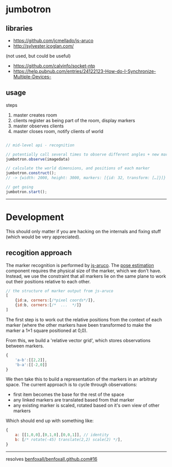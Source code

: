 # jumbotron

## libraries

* https://github.com/jcmellado/js-aruco
* http://sylvester.jcoglan.com/

(not used, but could be useful)

* https://github.com/calvinfo/socket-ntp
* https://help.pubnub.com/entries/24122123-How-do-I-Synchronize-Multiple-Devices-

## usage

steps
1. master creates room
2. clients register as being part of the room, display markers
3. master observes clients
4. master closes room, notify clients of world

```js

// mid-level api - recognition

// potentially call several times to observe different angles + new markers
jumbotron.observe(imagedata)

// calculate the world dimensions, and positions of each marker
jumbotron.construct();
// -> {width: 2000, height: 3000, markers: [{id: 32, transform: […]}]}

// get going
jumbotron.start();

```

---
# Development

This should only matter if you are hacking on the internals and fixing stuff (which would be very appreciated).

## recogition approach

The marker recognition is performed by [js-aruco](https://github.com/jcmellado/js-aruco).  The [pose estimation](https://github.com/jcmellado/js-aruco#3d-pose-estimation) component requires the physical size of the marker, which we don't have.  Instead, we use the constraint that all markers lie on the same plane to work out their positions relative to each other.

```js
// the structure of marker output from js-aruco
[
	{id:a, corners:[/*pixel coords*/]},
	{id:b, corners:[/*  ...  */]}
]
```

The first step is to work out the relative positions from the context of each marker (where the other markers have been transformed to make the marker a 1&times;1 square positioned at 0,0).

From this, we build a 'relative vector grid', which stores observations between markers.

```js
{
	'a-b':[[2,2]],
	'b-a':[[-2,0]]
}
```

We then take this to build a representation of the markers in an arbitraty space.  The current approach is to cycle through observations:

* first item becomes the base for the rest of the space
* any linked markers are translated based from that marker
* any existing marker is scaled, rotated based on it's own view of other markers

Which should end up with something like:

```js
{
	a: [[1,0,0],[0,1,0],[0,0,1]], // identity
	b: [/* rotate(-45) translate(2,2) scale(2) */],
}
```



---

resolves [benfoxall/benfoxall.github.com#16](https://github.com/benfoxall/benfoxall.github.com/issues/16)